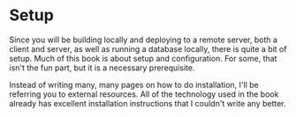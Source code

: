 # Setup #

Since you will be building locally and deploying to a remote server, both a client and server, as well as running a database locally, there is quite a bit of setup. Much of this book is about setup and configuration. For some, that isn't the fun part, but it is a necessary prerequisite.

Instead of writing many, many pages on how to do installation, I'll be referring you to external resources. All of the technology used in the book already has excellent installation instructions that I couldn't write any better.
